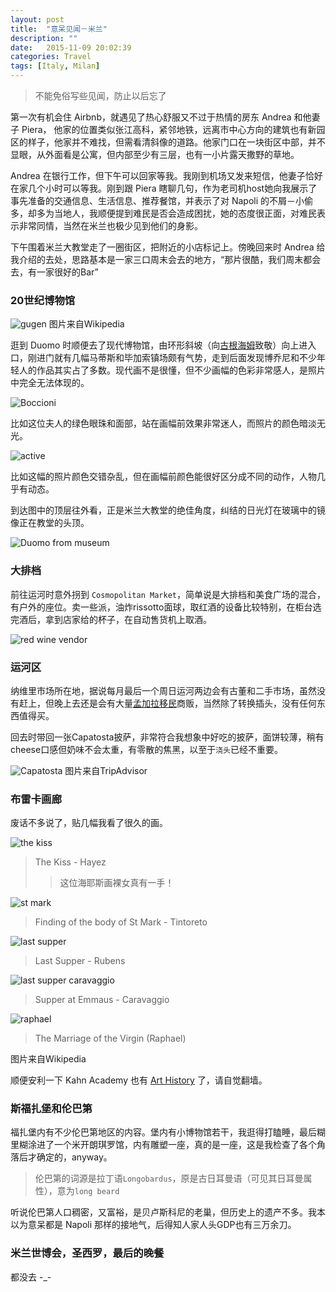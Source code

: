 ```yaml
---
layout: post
title:  "意呆见闻－米兰"
description: ""
date:   2015-11-09 20:02:39
categories: Travel
tags: [Italy, Milan]
---
```


> 不能免俗写些见闻，防止以后忘了

第一次有机会住 Airbnb，就遇见了热心舒服又不过于热情的房东 Andrea 和他妻子 Piera，
他家的位置类似张江高科，紧邻地铁，远离市中心方向的建筑也有新园区的样子，他家并不难找，但需看清斜像的道路。他家门口在一块街区中部，并不显眼，从外面看是公寓，但内部至少有三层，也有一小片露天撒野的草地。

<!-- <iframe src="https://www.google.com/maps/embed?pb=!1m0!3m2!1sen!2sus!4v1445098164762!6m8!1m7!1sKvsXEWQKGlFC9Pb_nD9KFA!2m2!1d45.4471141442349!2d9.163456814754174!3f53.03244148356282!4f2.341728980749778!5f1.5400130104026752" width="600" height="450" frameborder="0" style="border:0" allowfullscreen></iframe> -->

Andrea 在银行工作，但下午可以回家等我。我刚到机场又发来短信，他妻子恰好在家几个小时可以等我。刚到跟 Piera 瞎聊几句，作为老司机host她向我展示了事先准备的交通信息、生活信息、推荐餐馆，并表示了对 Napoli 的不屑－小偷多，却多为当地人，我顺便提到难民是否会造成困扰，她的态度很正面，对难民表示非常同情，当然在米兰也极少见到他们的身影。

下午围着米兰大教堂走了一圈街区，把附近的小店标记上。傍晚回来时 Andrea 给我介绍的去处，思路基本是一家三口周末会去的地方，“那片很酷，我们周末都会去，有一家很好的Bar”


### 20世纪博物馆
![gugen](https://upload.wikimedia.org/wikipedia/commons/thumb/8/8a/Museo_del_900.JPG/640px-Museo_del_900.JPG)
图片来自Wikipedia

逛到 Duomo 时顺便去了现代博物馆，由环形斜坡（向[古根海姆](http://www.wikiwand.com/en/Solomon_R._Guggenheim_Museum)致敬）向上进入口，刚进门就有几幅马蒂斯和毕加索镇场颇有气势，走到后面发现博乔尼和不少年轻人的作品其实占了多数。现代画不是很懂，但不少画幅的色彩非常感人，是照片中完全无法体现的。  

![Boccioni](http://www.chenhf.com/images/breca2.jpg)

比如这位夫人的绿色眼珠和面部，站在画幅前效果非常迷人，而照片的颜色暗淡无光。

![active](http://www.chenhf.com/images/breca1.jpg)

比如这幅的照片颜色交错杂乱，但在画幅前颜色能很好区分成不同的动作，人物几乎有动态。

到达图中的顶层往外看，正是米兰大教堂的绝佳角度，纠结的日光灯在玻璃中的镜像正在教堂的头顶。

![Duomo from museum](http://www.chenhf.com/images/breca3.jpg)


### 大排档
前往运河时意外拐到 `Cosmopolitan Market`，简单说是大排档和美食广场的混合，有户外的座位。卖一些派，油炸rissotto面球，取红酒的设备比较特别，在柜台选完酒后，拿到店家给的杯子，在自动售货机上取酒。

![red wine vendor](http://www.enomatic.com/immagini/elite8prec/a.jpg)

<!--<iframe src="https://www.google.com/maps/embed?pb=!1m0!3m2!1sen!2sus!4v1445095139950!6m8!1m7!1sWj3Dhl31CpgYKchN7XOpRQ!2m2!1d45.4505226!2d9.1679574!3f298.98529808824344!4f-13.335100735262728!5f0.7820865974627469" width="600" height="450" frameborder="0" style="border:0" allowfullscreen></iframe>-->


### 运河区
纳维里市场所在地，据说每月最后一个周日运河两边会有古董和二手市场，虽然没有赶上，但晚上去还是会有大量[孟加拉移民](http://www.wikiwand.com/en/Bangladeshis_in_Italy)商贩，当然除了转换插头，没有任何东西值得买。

回去时带回一张Capatosta披萨，非常符合我想象中好吃的披萨，面饼较薄，稍有cheese口感但奶味不会太重，有零散的焦黑，以至于`浇头`已经不重要。

![Capatosta](http://media-cdn.tripadvisor.com/media/photo-p/08/aa/28/23/pizza-regina.jpg)
图片来自TripAdvisor


### 布雷卡画廊

废话不多说了，贴几幅我看了很久的画。

![the kiss](https://upload.wikimedia.org/wikipedia/commons/thumb/c/c6/El_Beso_%28Pinacoteca_de_Brera%2C_Mil%C3%A1n%2C_1859%29.jpg/640px-El_Beso_%28Pinacoteca_de_Brera%2C_Mil%C3%A1n%2C_1859%29.jpg?1447091427012)
> The Kiss - Hayez 
>> 这位海耶斯画裸女真有一手！

![st mark](https://upload.wikimedia.org/wikipedia/commons/thumb/7/71/Jacopo_Tintoretto_001.jpg/800px-Jacopo_Tintoretto_001.jpg?1447091479182)
> Finding of the body of St Mark - Tintoreto

![last supper](https://upload.wikimedia.org/wikipedia/commons/thumb/4/4d/Peter_Paul_Rubens_-_Last_Supper_-_WGA20255.jpg/640px-Peter_Paul_Rubens_-_Last_Supper_-_WGA20255.jpg?1447091529388)
> Last Supper - Rubens

![last supper caravaggio](https://upload.wikimedia.org/wikipedia/commons/thumb/2/29/Michelangelo_Caravaggio_034.jpg/1024px-Michelangelo_Caravaggio_034.jpg?1447091592680)
> Supper at Emmaus - Caravaggio

![raphael](https://upload.wikimedia.org/wikipedia/commons/1/10/MarriageVirgin.jpg?1447091719989https://upload.wikimedia.org/wikipedia/commons/1/10/MarriageVirgin.jpg?1447091719989)
> The Marriage of the Virgin (Raphael)

图片来自Wikipedia

顺便安利一下 Kahn Academy 也有 [Art History](https://www.khanacademy.org/humanities/renaissance-reformation/renaissance-venice/late-renaissance-venice/v/tintoretto-finding-mark) 了，请自觉翻墙。


### 斯福扎堡和伦巴第
福扎堡内有不少伦巴第地区的内容。堡内有小博物馆若干，我逛得打瞌睡，最后糊里糊涂进了一个米开朗琪罗馆，内有雕塑一座，真的是一座，这是我检查了各个角落后才确定的，anyway。

> 伦巴第的词源是拉丁语`Longobardus`，原是古日耳曼语（可见其日耳曼属性），意为`long beard`

听说伦巴第人口稠密，又富裕，是贝卢斯科尼的老巢，但历史上的遗产不多。我本以为意呆都是
 Napoli 那样的接地气，后得知人家人头GDP也有三万余刀。


### 米兰世博会，圣西罗，最后的晚餐
都没去 -_-